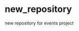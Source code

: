 # new_repository
new repository for events project


<!-- from django.shortcuts import render
from .models import Rating  

def event_detail(request, event_id):
    event = Event.objects.get(id=event_id)  # Получаем объект мероприятия
    average_rating = event.get_average_rating()  # Метод для вычисления среднего рейтинга
    return render(request, 'online_card_v2.html', {'average_rating': average_rating})


def get_average_rating(self):
        from django.db.models import Avg
        return self.ratings.aggregate(Avg('value'))['value__avg'] or 0 -->